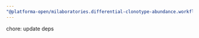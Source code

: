 ```yaml
---
"@platforma-open/milaboratories.differential-clonotype-abundance.workflow": major
---
```


chore: update deps
